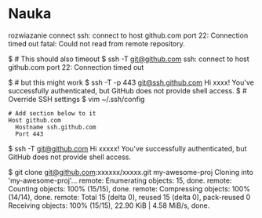 # Nauka
rozwiazanie connect
ssh: connect to host github.com port 22: Connection timed out
fatal: Could not read from remote repository.

$ # This should also timeout
$ ssh -T git@github.com
ssh: connect to host github.com port 22: Connection timed out

$ # but this might work
$ ssh -T -p 443 git@ssh.github.com
Hi xxxx! You've successfully authenticated, but GitHub does not provide shell access.
$ # Override SSH settings
$ vim ~/.ssh/config
```
# Add section below to it
Host github.com
  Hostname ssh.github.com
  Port 443
```
$ ssh -T git@github.com
Hi xxxxx! You've successfully authenticated, but GitHub does not
provide shell access.

$ git clone git@github.com:xxxxxx/xxxxx.git my-awesome-proj
Cloning into 'my-awesome-proj'...
remote: Enumerating objects: 15, done.
remote: Counting objects: 100% (15/15), done.
remote: Compressing objects: 100% (14/14), done.
remote: Total 15 (delta 0), reused 15 (delta 0), pack-reused 0
Receiving objects: 100% (15/15), 22.90 KiB | 4.58 MiB/s, done.

